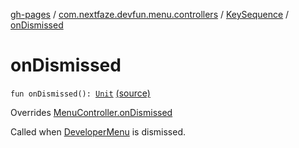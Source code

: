 [gh-pages](../../index.md) / [com.nextfaze.devfun.menu.controllers](../index.md) / [KeySequence](index.md) / [onDismissed](./on-dismissed.md)

# onDismissed

`fun onDismissed(): `[`Unit`](https://kotlinlang.org/api/latest/jvm/stdlib/kotlin/-unit/index.html) [(source)](https://github.com/NextFaze/dev-fun/tree/master/devfun-menu/src/main/java/com/nextfaze/devfun/menu/controllers/Sequence.kt#L109)

Overrides [MenuController.onDismissed](../../com.nextfaze.devfun.menu/-menu-controller/on-dismissed.md)

Called when [DeveloperMenu](../../com.nextfaze.devfun.menu/-developer-menu/index.md) is dismissed.

